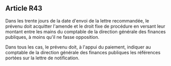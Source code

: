 Article R43
----
Dans les trente jours de la date d'envoi de la lettre recommandée, le prévenu
doit acquitter l'amende et le droit fixe de procédure en versant leur montant
entre les mains du comptable de la direction générale des finances publiques, à
moins qu'il ne fasse opposition.

Dans tous les cas, le prévenu doit, à l'appui du paiement, indiquer au comptable
de la direction générale des finances publiques les références portées sur la
lettre de notification.

